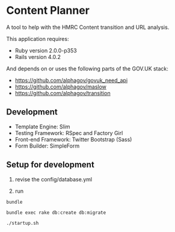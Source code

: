 Content Planner
========================

A tool to help with the HMRC Content transition and URL analysis.

This application requires:

* Ruby version 2.0.0-p353
* Rails version 4.0.2

And depends on or uses the following parts of the GOV.UK stack:

* https://github.com/alphagov/govuk_need_api
* https://github.com/alphagov/maslow
* https://github.com/alphagov/transition


Development
-----------

* Template Engine: Slim
* Testing Framework: RSpec and Factory Girl
* Front-end Framework: Twitter Bootstrap (Sass)
* Form Builder: SimpleForm

Setup for development
---------------------
1. revise the config/database.yml

2. run

  ```
  bundle

  bundle exec rake db:create db:migrate

  ./startup.sh
  ```
